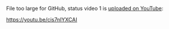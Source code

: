 File too large for GitHub, status video 1 is [uploaded on YouTube](https://youtu.be/cis7nIYXCAI):

https://youtu.be/cis7nIYXCAI
